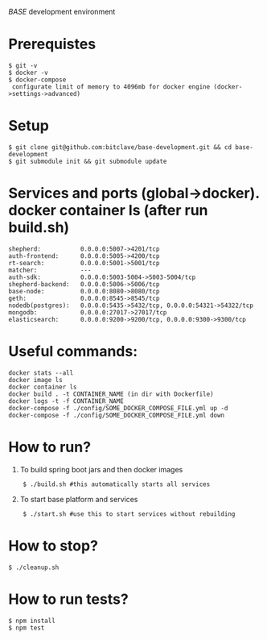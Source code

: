 *BASE* development environment

# Prerequistes

    $ git -v
    $ docker -v
    $ docker-compose
     configurate limit of memory to 4096mb for docker engine (docker->settings->advanced)
     
# Setup

    $ git clone git@github.com:bitclave/base-development.git && cd base-development
    $ git submodule init && git submodule update

# Services and ports (global->docker). docker container ls (after run build.sh)
```
shepherd:           0.0.0.0:5007->4201/tcp                             
auth-frontend:      0.0.0.0:5005->4200/tcp
rt-search:          0.0.0.0:5001->5001/tcp
matcher:            ---
auth-sdk:           0.0.0.0:5003-5004->5003-5004/tcp
shepherd-backend:   0.0.0.0:5006->5006/tcp
base-node:          0.0.0.0:8080->8080/tcp
geth:               0.0.0.0:8545->8545/tcp
nodedb(postgres):   0.0.0.0:5435->5432/tcp, 0.0.0.0:54321->54322/tcp
mongodb:            0.0.0.0:27017->27017/tcp
elasticsearch:      0.0.0.0:9200->9200/tcp, 0.0.0.0:9300->9300/tcp
```

# Useful commands:
```
docker stats --all
docker image ls
docker container ls
docker build . -t CONTAINER_NAME (in dir with Dockerfile)
docker logs -t -f CONTAINER_NAME
docker-compose -f ./config/SOME_DOCKER_COMPOSE_FILE.yml up -d
docker-compose -f ./config/SOME_DOCKER_COMPOSE_FILE.yml down
```

# How to run?

1. To build spring boot jars and then docker images

```
    $ ./build.sh #this automatically starts all services
```

2. To start base platform and services

```
    $ ./start.sh #use this to start services without rebuilding
```

# How to stop?

    $ ./cleanup.sh

# How to run tests?
    
    $ npm install
    $ npm test
